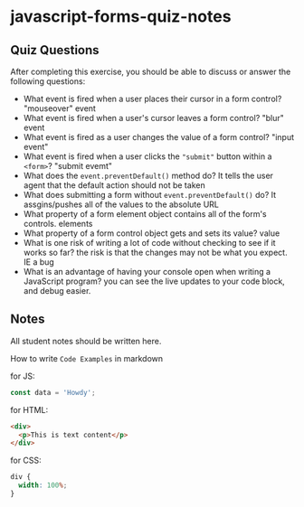 # javascript-forms-quiz-notes

## Quiz Questions

After completing this exercise, you should be able to discuss or answer the following questions:

- What event is fired when a user places their cursor in a form control?
  "mouseover" event
- What event is fired when a user's cursor leaves a form control?
  "blur" event
- What event is fired as a user changes the value of a form control?
  "input event"
- What event is fired when a user clicks the `"submit"` button within a `<form>`?
  "submit evemt"
- What does the `event.preventDefault()` method do?
  It tells the user agent that the default action should not be taken
- What does submitting a form without `event.preventDefault()` do?
  It assgins/pushes all of the values to the absolute URL
- What property of a form element object contains all of the form's controls.
  elements
- What property of a form control object gets and sets its value?
  value
- What is one risk of writing a lot of code without checking to see if it works so far?
  the risk is that the changes may not be what you expect. IE a bug
- What is an advantage of having your console open when writing a JavaScript program?
  you can see the live updates to your code block, and debug easier.

## Notes

All student notes should be written here.

How to write `Code Examples` in markdown

for JS:

```javascript
const data = 'Howdy';
```

for HTML:

```html
<div>
  <p>This is text content</p>
</div>
```

for CSS:

```css
div {
  width: 100%;
}
```
